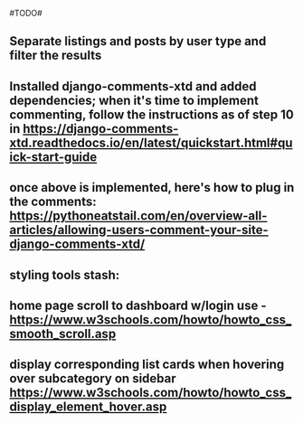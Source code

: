 #TODO#



## Separate listings and posts by user type and filter the results



## Installed django-comments-xtd and added dependencies; when it's time to implement commenting, follow the instructions as of step 10 in https://django-comments-xtd.readthedocs.io/en/latest/quickstart.html#quick-start-guide

## once above is implemented, here's how to plug in the comments: https://pythoneatstail.com/en/overview-all-articles/allowing-users-comment-your-site-django-comments-xtd/

## styling tools stash: 
## home page scroll to dashboard w/login use - https://www.w3schools.com/howto/howto_css_smooth_scroll.asp
## display corresponding list cards when hovering over subcategory on sidebar https://www.w3schools.com/howto/howto_css_display_element_hover.asp
